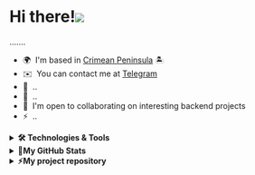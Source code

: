 Hi there!![](https://user-images.githubusercontent.com/18350557/176309783-0785949b-9127-417c-8b55-ab5a4333674e.gif)
=

.......

* 🌍  I'm based in [Crimean Peninsula](https://www.google.com/maps/place/%D0%9A%D1%80%D1%8B%D0%BC%D1%81%D0%BA%D0%B8%D0%B9+%D0%BF%D0%BE%D0%BB%D1%83%D0%BE%D1%81%D1%82%D1%80%D0%BE%D0%B2/data=!4m2!3m1!1s0x40eac2a37171b3f7:0x2a6f09e02affbaeb?sa=X&ved=1t:242&ictx=111) 🏝
* ✉️  You can contact me at [Telegram](https://t.me/LID6393)
* 🚀  ..
* 🧠  ..
* 🤝  I'm open to collaborating on interesting backend projects
* ⚡  ..

<details>
<summary><b>🛠️ Technologies & Tools</b></summary>

|Main|
|:-:|
|<a href="https://www.python.org/" target="_blank" rel="noreferrer"><img src="https://raw.githubusercontent.com/danielcranney/readme-generator/main/public/icons/skills/python-colored.svg" width="36" height="36" alt="Python" /></a> <a href="https://www.linux.org" target="_blank" rel="noreferrer"><img src="https://raw.githubusercontent.com/danielcranney/readme-generator/main/public/icons/skills/linux-colored.svg" width="36" height="36" alt="Linux" /></a> <a href="https://git-scm.com/" target="_blank" rel="noreferrer"><img src="https://raw.githubusercontent.com/danielcranney/readme-generator/main/public/icons/skills/git-colored.svg" width="36" height="36" alt="Git" /></a> <a href="https://www.docker.com/" target="_blank" rel="noreferrer"><img src="https://raw.githubusercontent.com/danielcranney/readme-generator/main/public/icons/skills/docker-colored.svg" width="36" height="36" alt="Docker" /></a> <a href="https://docs.docker.com/compose/" target="_blank" rel="noreferrer"><img src="https://github.com/Sluchainost/Sluchainost/blob/main/imgs/docker-compose-icon.svg" width="36" height="36" alt="Docker Compose" /></a> <a href="https://www.gnu.org/software/bash/" target="_blank" rel="noreferrer"><img src="https://raw.githubusercontent.com/danielcranney/readme-generator/main/public/icons/skills/gnubash-colored.svg" width="36" height="36" alt="GNU Bash" /></a> <a href="https://fastapi.tiangolo.com/" target="_blank" rel="noreferrer"><img src="https://raw.githubusercontent.com/danielcranney/readme-generator/main/public/icons/skills/fastapi-colored.svg" width="36" height="36" alt="Fast API" /></a> <a href="https://www.mysql.com/" target="_blank" rel="noreferrer"><img src="https://raw.githubusercontent.com/danielcranney/readme-generator/main/public/icons/skills/mysql-colored.svg" width="36" height="36" alt="MySQL" /></a>|
|**Experienced**|
|<a href="https://www.vim.org/" target="_blank" rel="noreferrer"><img src="https://raw.githubusercontent.com/danielcranney/readme-generator/main/public/icons/skills/vim-colored.svg" width="36" height="36" alt="Vim" /></a> <a href="https://developer.mozilla.org/en-US/docs/Glossary/HTML5" target="_blank" rel="noreferrer"><img src="https://raw.githubusercontent.com/danielcranney/readme-generator/main/public/icons/skills/html5-colored.svg" width="36" height="36" alt="HTML5" /></a> <a href="https://www.w3.org/TR/CSS/#css" target="_blank" rel="noreferrer"><img src="https://raw.githubusercontent.com/danielcranney/readme-generator/main/public/icons/skills/css3-colored.svg" width="36" height="36" alt="CSS3" /></a> <a href="https://aiogram.dev/" target="_blank" rel="noreferrer"><img src="https://github.com/Sluchainost/Sluchainost/blob/main/imgs/aiogram-icon.svg" width="36" height="36" alt="Aiogram" /></a> <a href="https://redis.io/" target="_blank" rel="noreferrer"><img src="https://github.com/Sluchainost/Sluchainost/blob/main/imgs/redis-icon.svg" width="36" height="36" alt="Aiogram" /></a>|
|**Explore & Use**|
|<a href="https://docs.nginx.com/" target="_blank" rel="noreferrer"><img src="https://github.com/Sluchainost/Sluchainost/blob/main/imgs/nginx-icon.svg" width="36" height="36" alt="PostgreSQL" /></a> <a href="https://www.postgresql.org/" target="_blank" rel="noreferrer"><img src="https://raw.githubusercontent.com/danielcranney/readme-generator/main/public/icons/skills/postgresql-colored.svg" width="36" height="36" alt="PostgreSQL" /></a>|
|**Tools**|
|<a href="https://code.visualstudio.com/" target="_blank" rel="noreferrer"><img src="https://raw.githubusercontent.com/danielcranney/readme-generator/main/public/icons/skills/visualstudiocode-colored.svg" width="36" height="36" alt="VS Code" /></a> <a href="https://www.markdownguide.org/" target="_blank" rel="noreferrer"><img src="https://github.com/Sluchainost/Sluchainost/blob/main/imgs/markdown-icon.svg" width="36" height="36" alt="VS Code" /></a> <a href="https://openai.com/" target="_blank" rel="noreferrer"><img src="https://github.com/Sluchainost/Sluchainost/blob/main/imgs/openai-icon.svg" width="36" height="36" alt="VS Code" /></a>|
</details>
<details>
<summary><b>🌟My GitHub Stats</b></summary>
<p align="left"><img src="https://komarev.com/ghpvc/?username=Sluchainost&color=ff69b4&style=for-the-badge&label=PROFILE+VIEWS"></p>
<p><img align="left" src="https://github-readme-stats.vercel.app/api/top-langs?username=Sluchainost&theme=rose&show_icons=true&locale=en&layout=pie&size_weight=0.5&count_weight=0.5" alt="Sluchainost" /></p>
<p align="right">&nbsp;<img align="center" src="https://github-readme-stats.vercel.app/api?username=Sluchainost&hide_title=true&card_width=495px&line_height=20&theme=rose&show_icons=true&locale=en" alt="Sluchainost" /></p>
<p align="right"><img align="center" src="https://github-readme-streak-stats.herokuapp.com/?user=Sluchainost&theme=rose" alt="Sluchainost" /></p>
</details>
<details>
<summary><b>⚡My project repository</b></summary>
  <a href="https://github.com/Sluchainost/My_Telegram_Bots">
  <img align="center" src="https://github-readme-stats.vercel.app/api/pin/?username=Sluchainost&repo=My_Telegram_Bots&theme=ambient_gradient&show_owner=True" />
</a>
</details>
